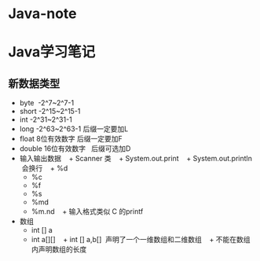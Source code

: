 # Java-note
# Java学习笔记

## 新数据类型
+ byte  -2^7~2^7-1
+ short  -2^15~2^15-1
+ int  -2^31~2^31-1
+ long  -2^63~2^63-1  后缀一定要加L
+ float  8位有效数字  后缀一定要加F
+ double  16位有效数字   后缀可选加D
+ 输入输出数据
    + Scanner 类
    + System.out.print
    + System.out.println  会换行
    + %d
    + %c
    + %f
    + %s
    + %md
    + %m.nd
    + 输入格式类似 C 的printf
+ 数组
    + int [] a
    + int a[][]
    + int [] a,b[]  声明了一个一维数组和二维数组
    + 不能在数组内声明数组的长度
    

